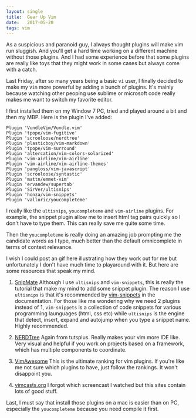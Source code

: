 ```yaml
---
layout: single
title:  Gear Up Vim
date:   2017-05-20
tags: vim
---
```

As a suspicious and paranoid guy, I always thought plugins will make vim run sluggish. And you'll get a hard time working on a different machine without those plugins. And I had some experience before that some plugins are really like toys that they might work in some cases but always come with a catch.

Last Friday, after so many years being a basic `vi` user, I finally decided to make my `Vim` more powerful by adding a bunch of plugins. It's mainly because watching other peoping use sublime or microsoft code really makes me want to switch my favorite editor. 

I first installed them on my Window 7 PC, tried and played around a bit and then my MBP. Here is the plugin I've added:

    Plugin 'VundleVim/Vundle.vim'
    Plugin 'tpope/vim-fugitive'
    Plugin 'scrooloose/nerdtree'
    Plugin 'plasticboy/vim-markdown'
    Plugin 'tpope/vim-surround'
    Plugin 'altercation/vim-colors-solarized'
    Plugin 'vim-airline/vim-airline'
    Plugin 'vim-airline/vim-airline-themes'
    Plugin 'pangloss/vim-javascript'
    Plugin 'scrooloose/syntastic'
    Plugin 'mattn/emmet-vim'
    Plugin 'ervandew/supertab'
    Plugin 'SirVer/ultisnips'
    Plugin 'honza/vim-snippets'
    Plugin 'valloric/youcompleteme'

I really like the `ultisnips`, `youcompleteme` and `vim-airline` plugins. For example, the snippet plugin allow me to insert html tag pairs quickly so I don't have to type them. This can really save me quite some time.

Then the `youcompleteme` is really doing an amazing job prompting me the candidate words as I type, much better than the default omnicomplete in terms of context relevance.

I wish I could post an gif here illustrating how they work out for me but unfortunately I don't have much time to playaround with it. But here are some resources that speak my mind.

1. [SnipMate](https://code.tutsplus.com/tutorials/vim-essential-plugin-snipmate--net-19356)
Although I use `ultisnips` and `vim-snippets`, this is really the tutorial that make my mind to add some snippet plugin. The reason I use `ultisnips` is that it's recommended by [vim-snippets](https://github.com/honza/vim-snippets) in the documentation. For those like me wondering why we need 2 plugins instead of 1, `vim-snippets` is a collection of code snippets for various programming launguages (html, css etc) while `ultisnips` is the engine that detect, insert, expand and autojump when you type a snippet name. Highly recommended.

2. [NERDTree](https://code.tutsplus.com/tutorials/vim-essential-plugin-nerdtree--net-19692)
Again from tutsplus. Really makes your vim more IDE like. Very visual and helpful if you work on projects based on a framework, which has multiple components to coordinate.

3. [VimAwesome](http://vimawesome.com/)
This is the ultimate ranking for vim plugins. If you're like me not sure which plugins to have, just follow the rankings. It won't disappoint you.

4. [vimcasts.org](http://vimcasts.org/)
I forgot which screencast I watched but this sites contain lots of good stuff.

Last, I must say that install those plugins on a mac is easier than on PC, especially the `youcompleteme` because you need compile it first.
